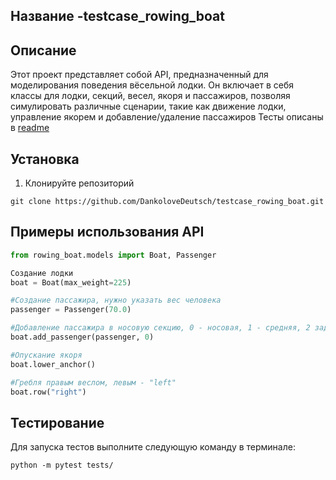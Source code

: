 ## Название -testcase_rowing_boat

## Описание
Этот проект представляет собой API, предназначенный для моделирования поведения вёсельной лодки. Он включает в себя классы для лодки, секций, весел, якоря и пассажиров, позволяя симулировать различные сценарии, такие как движение лодки, управление якорем и добавление/удаление пассажиров
Тесты описаны в [readme](./tests)

## Установка
1. Клонируйте репозиторий
```
git clone https://github.com/DankoloveDeutsch/testcase_rowing_boat.git
```

## Примеры использования API
```Python
from rowing_boat.models import Boat, Passenger

Создание лодки
boat = Boat(max_weight=225)

#Создание пассажира, нужно указать вес человека
passenger = Passenger(70.0) 

#Добавление пассажира в носовую секцию, 0 - носовая, 1 - средняя, 2 задняя
boat.add_passenger(passenger, 0) 

#Опускание якоря
boat.lower_anchor()

#Гребля правым веслом, левым - "left"
boat.row("right")
```
## Тестирование

Для запуска тестов выполните следующую команду в терминале:
```
python -m pytest tests/
```
